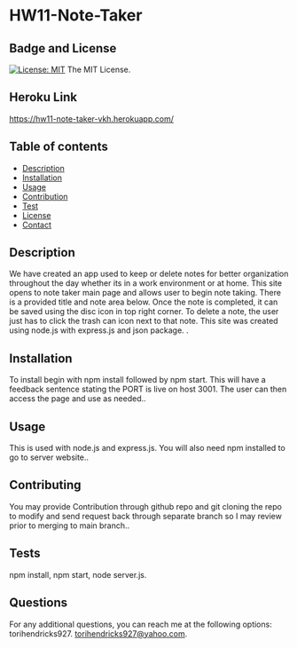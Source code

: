# HW11-Note-Taker

  ## Badge and License
  [![License: MIT](https://img.shields.io/badge/License-MIT-yellow.svg)](https://opensource.org/licenses/MIT)
    The MIT License.

## Heroku Link
https://hw11-note-taker-vkh.herokuapp.com/

  ## Table of contents
  - [Description](#description)
  - [Installation](#installation)
  - [Usage](#usage)
  - [Contribution](#contributing)
  - [Test](#test)
  - [License](#license)
  - [Contact](#github)

  ## Description
We have created an app used to keep or delete notes for better organization throughout the day whether its in a work environment or at home. This site opens to note taker main page and allows user to begin note taking. There is a  provided title and note area below. Once the note is completed, it can be saved using the disc icon in top right corner. To delete a note, the user just has to click the trash can icon next to that note. This site was created using node.js with express.js and json package. .

## Installation
To install begin with npm install followed by npm start. This will have a feedback sentence stating the PORT is live on host 3001. The user can then access the page and use as needed..

## Usage
This is used with node.js and express.js. You will also need npm installed to go to server website..

## Contributing
You may provide Contribution through github repo and git cloning the repo to modify and send request back through separate branch so I may review prior to merging to main branch..

## Tests
npm install, npm start, node server.js.

## Questions
For any additional questions, you can reach me at the following options:
torihendricks927.
torihendricks927@yahoo.com.
